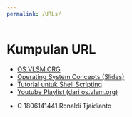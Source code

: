 ```yaml
---
permalink: /URLs/
---
```


# Kumpulan URL

* [OS.VLSM.ORG](https://os.vlsm.org/)
* [Operating System Concepts (Slides)](https://www.os-book.com/OS10/slide-dir/)
* [Tutorial untuk Shell Scripting](https://www.shellscript.sh/)
* [Youtube Playlist (dari os.vlsm.org)](https://os.vlsm.org/playlists/)

- C 1806141441 Ronaldi Tjaidianto
